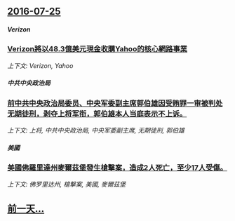 ## [2016-07-25](/news/2016/07/25/index.md)

##### Verizon
### [Verizon將以48.3億美元現金收購Yahoo的核心網路事業](/news/2016/07/25/Verizon將以483億美元現金收購Yahoo的核心網路事業.md)
_上下文: Verizon, Yahoo_

##### 中共中央政治局
### [前中共中央政治局委员、中央军委副主席郭伯雄因受贿罪一审被判处无期徒刑，剥夺上将军衔，郭伯雄本人当庭表示不上诉。](/news/2016/07/25/前中共中央政治局委员-中央军委副主席郭伯雄因受贿罪一审被判处无期徒刑-剥夺上将军衔-郭伯雄本人当庭表示不上诉.md)
_上下文: 上将, 中共中央政治局, 中央军委副主席, 无期徒刑, 郭伯雄_

##### 美國
### [美國佛羅里達州麥爾茲堡發生槍擊案，造成2人死亡，至少17人受傷。](/news/2016/07/25/美國佛羅里達州麥爾茲堡發生槍擊案-造成2人死亡-至少17人受傷.md)
_上下文: 佛罗里达州, 槍擊案, 美國, 麥爾茲堡_

## [前一天...](/news/2016/07/24/index.md)

